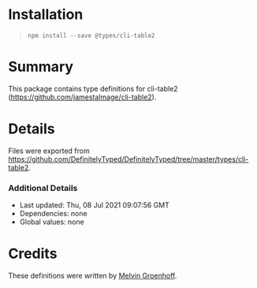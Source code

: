 # Installation
> `npm install --save @types/cli-table2`

# Summary
This package contains type definitions for cli-table2 (https://github.com/jamestalmage/cli-table2).

# Details
Files were exported from https://github.com/DefinitelyTyped/DefinitelyTyped/tree/master/types/cli-table2.

### Additional Details
 * Last updated: Thu, 08 Jul 2021 09:07:56 GMT
 * Dependencies: none
 * Global values: none

# Credits
These definitions were written by [Melvin Groenhoff](https://github.com/mgroenhoff).
